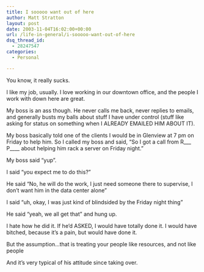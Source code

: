 ```yaml
---
title: I sooooo want out of here
author: Matt Stratton
layout: post
date: 2003-11-04T16:02:00+00:00
url: /life-in-general/i-sooooo-want-out-of-here
dsq_thread_id:
  - 28247547
categories:
  - Personal

---
```

You know, it really sucks.

I like my job, usually. I love working in our downtown office, and the people I work with down here are great.

My boss is an ass though. He never calls me back, never replies to emails, and generally busts my balls about stuff I have under control (stuff like asking for status on something when I ALREADY EMAILED HIM ABOUT IT).

My boss basically told one of the clients I would be in Glenview at 7 pm on Friday to help him. So I called my boss and said, &#8220;So I got a call from R\___ P\____ about helping him rack a server on Friday night.&#8221;

My boss said &#8220;yup&#8221;.

I said &#8220;you expect me to do this?&#8221;

He said &#8220;No, he will do the work, I just need someone there to supervise, I don&#8217;t want him in the data center alone&#8221;

I said &#8220;uh, okay, I was just kind of blindsided by the Friday night thing&#8221;

He said &#8220;yeah, we all get that&#8221; and hung up.

I hate how he did it. If he&#8217;d ASKED, I would have totally done it. I would have bitched, because it&#8217;s a pain, but would have done it.

But the assumption&#8230;that is treating your people like resources, and not like people

And it&#8217;s very typical of his attitude since taking over.